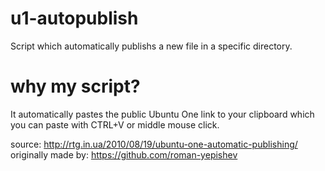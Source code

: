 u1-autopublish
==============

Script which automatically publishs a new file in a specific directory.

why my script?
==============
It automatically pastes the public Ubuntu One link to your clipboard which you can paste with CTRL+V or middle mouse click.

source: http://rtg.in.ua/2010/08/19/ubuntu-one-automatic-publishing/  
originally made by: https://github.com/roman-yepishev
